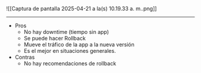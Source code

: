 ![[Captura de pantalla 2025-04-21 a la(s) 10.19.33 a. m..png]]
***
- Pros
	- No hay downtime (tiempo sin app)
	- Se puede hacer Rollback
	- Mueve el tráfico de la app a la nueva versión
	- Es el mejor en situaciones generales.
- Contras
	- No hay recomendaciones de rollback